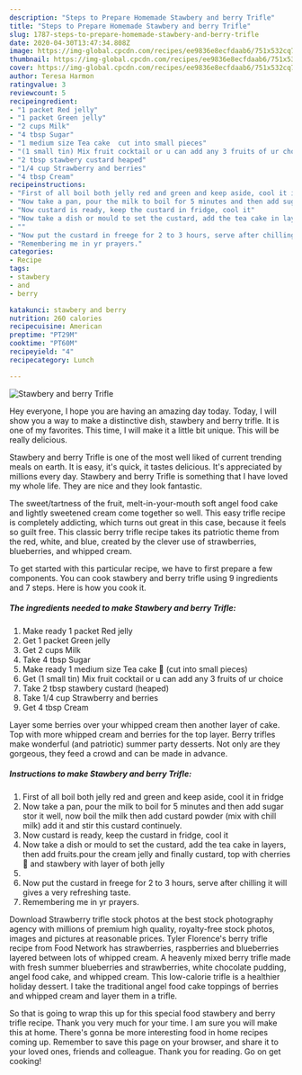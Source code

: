 ```yaml
---
description: "Steps to Prepare Homemade Stawbery and berry Trifle"
title: "Steps to Prepare Homemade Stawbery and berry Trifle"
slug: 1787-steps-to-prepare-homemade-stawbery-and-berry-trifle
date: 2020-04-30T13:47:34.808Z
image: https://img-global.cpcdn.com/recipes/ee9836e8ecfdaab6/751x532cq70/stawbery-and-berry-trifle-recipe-main-photo.jpg
thumbnail: https://img-global.cpcdn.com/recipes/ee9836e8ecfdaab6/751x532cq70/stawbery-and-berry-trifle-recipe-main-photo.jpg
cover: https://img-global.cpcdn.com/recipes/ee9836e8ecfdaab6/751x532cq70/stawbery-and-berry-trifle-recipe-main-photo.jpg
author: Teresa Harmon
ratingvalue: 3
reviewcount: 5
recipeingredient:
- "1 packet Red jelly"
- "1 packet Green jelly"
- "2 cups Milk"
- "4 tbsp Sugar"
- "1 medium size Tea cake  cut into small pieces"
- "(1 small tin) Mix fruit cocktail or u can add any 3 fruits of ur choice"
- "2 tbsp stawbery custard heaped"
- "1/4 cup Strawberry and berries"
- "4 tbsp Cream"
recipeinstructions:
- "First of all boil both jelly red and green and keep aside, cool it in fridge"
- "Now take a pan, pour the milk to boil for 5 minutes and then add sugar stor it well, now boil the milk then add custard powder (mix with chill milk) add it and stir this custard continuely."
- "Now custard is ready, keep the custard in fridge, cool it"
- "Now take a dish or mould to set the custard, add the tea cake in layers, then add fruits.pour the cream jelly and finally custard, top with cherries 🍒 and stawbery with layer of both jelly"
- ""
- "Now put the custard in freege for 2 to 3 hours, serve after chilling it will gives a very refreshing taste."
- "Remembering me in yr prayers."
categories:
- Recipe
tags:
- stawbery
- and
- berry

katakunci: stawbery and berry 
nutrition: 260 calories
recipecuisine: American
preptime: "PT29M"
cooktime: "PT60M"
recipeyield: "4"
recipecategory: Lunch

---
```



![Stawbery and berry Trifle](https://img-global.cpcdn.com/recipes/ee9836e8ecfdaab6/751x532cq70/stawbery-and-berry-trifle-recipe-main-photo.jpg)

Hey everyone, I hope you are having an amazing day today. Today, I will show you a way to make a distinctive dish, stawbery and berry trifle. It is one of my favorites. This time, I will make it a little bit unique. This will be really delicious.

Stawbery and berry Trifle is one of the most well liked of current trending meals on earth. It is easy, it's quick, it tastes delicious. It's appreciated by millions every day. Stawbery and berry Trifle is something that I have loved my whole life. They are nice and they look fantastic.

The sweet/tartness of the fruit, melt-in-your-mouth soft angel food cake and lightly sweetened cream come together so well. This easy trifle recipe is completely addicting, which turns out great in this case, because it feels so guilt free. This classic berry trifle recipe takes its patriotic theme from the red, white, and blue, created by the clever use of strawberries, blueberries, and whipped cream.


To get started with this particular recipe, we have to first prepare a few components. You can cook stawbery and berry trifle using 9 ingredients and 7 steps. Here is how you cook it.

<!--inarticleads1-->

##### The ingredients needed to make Stawbery and berry Trifle:

1. Make ready 1 packet Red jelly
1. Get 1 packet Green jelly
1. Get 2 cups Milk
1. Take 4 tbsp Sugar
1. Make ready 1 medium size Tea cake 🍰 (cut into small pieces)
1. Get (1 small tin) Mix fruit cocktail or u can add any 3 fruits of ur choice
1. Take 2 tbsp stawbery custard (heaped)
1. Take 1/4 cup Strawberry and berries
1. Get 4 tbsp Cream


Layer some berries over your whipped cream then another layer of cake. Top with more whipped cream and berries for the top layer. Berry trifles make wonderful (and patriotic) summer party desserts. Not only are they gorgeous, they feed a crowd and can be made in advance. 

<!--inarticleads2-->

##### Instructions to make Stawbery and berry Trifle:

1. First of all boil both jelly red and green and keep aside, cool it in fridge
1. Now take a pan, pour the milk to boil for 5 minutes and then add sugar stor it well, now boil the milk then add custard powder (mix with chill milk) add it and stir this custard continuely.
1. Now custard is ready, keep the custard in fridge, cool it
1. Now take a dish or mould to set the custard, add the tea cake in layers, then add fruits.pour the cream jelly and finally custard, top with cherries 🍒 and stawbery with layer of both jelly
1. 
1. Now put the custard in freege for 2 to 3 hours, serve after chilling it will gives a very refreshing taste.
1. Remembering me in yr prayers.


Download Strawberry trifle stock photos at the best stock photography agency with millions of premium high quality, royalty-free stock photos, images and pictures at reasonable prices. Tyler Florence&#39;s berry trifle recipe from Food Network has strawberries, raspberries and blueberries layered between lots of whipped cream. A heavenly mixed berry trifle made with fresh summer blueberries and strawberries, white chocolate pudding, angel food cake, and whipped cream. This low-calorie trifle is a healthier holiday dessert. I take the traditional angel food cake toppings of berries and whipped cream and layer them in a trifle. 

So that is going to wrap this up for this special food stawbery and berry trifle recipe. Thank you very much for your time. I am sure you will make this at home. There's gonna be more interesting food in home recipes coming up. Remember to save this page on your browser, and share it to your loved ones, friends and colleague. Thank you for reading. Go on get cooking!
